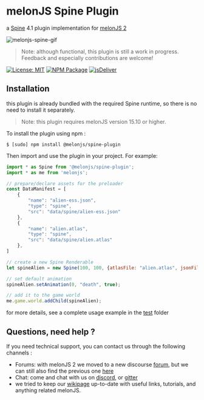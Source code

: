 # melonJS Spine Plugin

a [Spine](http://en.esotericsoftware.com/spine-in-depth) 4.1 plugin implementation for [melonJS 2](http://www.melonjs.org)

![melonjs-spine-gif](https://github.com/melonjs/spine-plugin/assets/4033090/dc259c8e-def6-419e-83a9-cda374715686)

>Note: although functional, this plugin is still a work in progress. Feedback and especially contributions are welcome!

[![License: MIT](https://img.shields.io/badge/License-MIT-yellow.svg)](https://github.com/melonjs/es6-boilerplate/blob/master/LICENSE)
[![NPM Package](https://img.shields.io/npm/v/@melonjs/spine-plugin)](https://www.npmjs.com/package/@melonjs/spine-plugin)
[![jsDeliver](https://data.jsdelivr.com/v1/package/npm/@melonjs/spine-plugin/badge?style=rounded)](https://www.jsdelivr.com/package/npm/@melonjs/spine-plugin)


Installation
-------------------------------------------------------------------------------
this plugin is already bundled with the required Spine runtime, so there is no need to install it separately.
>Note: this plugin requires melonJS version 15.10 or higher.

To install the plugin using npm :

`$ [sudo] npm install @melonjs/spine-plugin`

Then import and use the plugin in your project. For example:
```JavaScript
import * as Spine from '@melonjs/spine-plugin';
import * as me from 'melonjs';

// prepare/declare assets for the preloader
const DataManifest = [
	{
		"name": "alien-ess.json",
		"type": "spine",
		"src": "data/spine/alien-ess.json"
	},
	{
		"name": "alien.atlas",
		"type": "spine",
		"src": "data/spine/alien.atlas"
	},
]

// create a new Spine Renderable
let spineAlien = new Spine(100, 100, {atlasFile: "alien.atlas", jsonFile: "alien-ess.json"});

// set default animation
spineAlien.setAnimation(0, "death", true);

// add it to the game world
me.game.world.addChild(spineAlien);
```

for more details, see a complete usage example in the [test](test) folder

Questions, need help ?
-------------------------------------------------------------------------------
If you need technical support, you can contact us through the following channels :
* Forums: with melonJS 2 we moved to a new discourse [forum](https://melonjs.discourse.group), but we can still also find the previous one [here](http://www.html5gamedevs.com/forum/32-melonjs/)
* Chat: come and chat with us on [discord](https://discord.gg/aur7JMk), or [gitter](https://gitter.im/melonjs/public)
* we tried to keep our [wikipage](https://github.com/melonjs/melonJS/wiki) up-to-date with useful links, tutorials, and anything related melonJS.